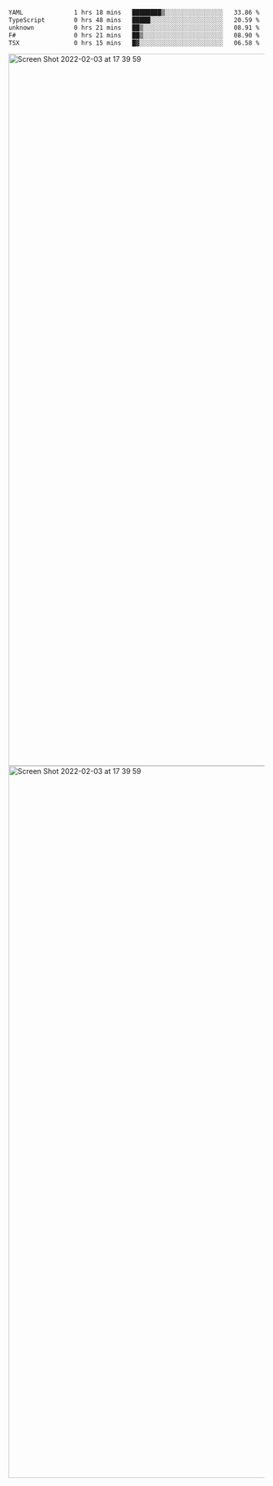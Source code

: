 <!--START_SECTION:waka-->

```txt
YAML              1 hrs 18 mins   ████████▒░░░░░░░░░░░░░░░░   33.86 %
TypeScript        0 hrs 48 mins   █████░░░░░░░░░░░░░░░░░░░░   20.59 %
unknown           0 hrs 21 mins   ██▒░░░░░░░░░░░░░░░░░░░░░░   08.91 %
F#                0 hrs 21 mins   ██▒░░░░░░░░░░░░░░░░░░░░░░   08.90 %
TSX               0 hrs 15 mins   █▓░░░░░░░░░░░░░░░░░░░░░░░   06.58 %
```

<!--END_SECTION:waka-->

<img width="1400" alt="Screen Shot 2022-02-03 at 17 39 59" src="https://user-images.githubusercontent.com/45716542/152387304-f2b60485-53a6-4f4b-a818-5cefb1b0c0ae.png">
<img width="1400" alt="Screen Shot 2022-02-03 at 17 39 59" src="https://user-images.githubusercontent.com/45716542/152387273-ea5cdf21-2a45-44da-8bef-00c1763b1d42.png">
